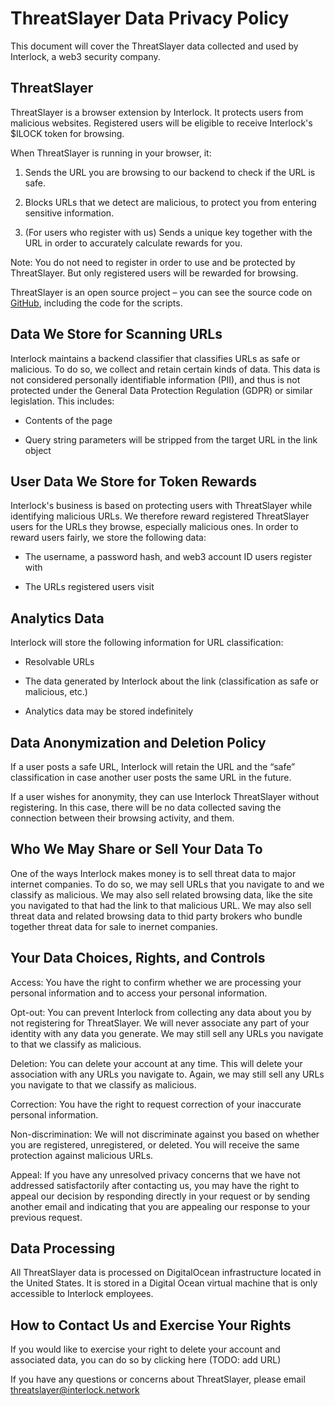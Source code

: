 # ThreatSlayer Data Privacy Policy

This document will cover the ThreatSlayer data collected and used by Interlock, a web3 security company.

## ThreatSlayer

ThreatSlayer is a browser extension by Interlock. It protects users from malicious websites. Registered users will be eligible to receive Interlock's $ILOCK token for browsing. 

When ThreatSlayer is running in your browser, it:

1. Sends the URL you are browsing to our backend to check if the URL is safe.

2. Blocks URLs that we detect are malicious, to protect you from entering sensitive information.

3. (For users who register with us) Sends a unique key together with the URL in order to accurately calculate rewards for you.

Note: You do not need to register in order to use and be protected by ThreatSlayer. But only registered users will be rewarded for browsing. 

ThreatSlayer is an open source project – you can see the source code on [GitHub](https://github.com/interlock-network/threatslayer), including the code for the scripts.

## Data We Store for Scanning URLs

Interlock maintains a backend classifier that classifies URLs as safe or malicious. To do so, we collect and retain certain kinds of data. This data is not considered personally identifiable information (PII), and thus is not protected under the General Data Protection Regulation (GDPR) or similar legislation. This includes:

* Contents of the page

* Query string parameters will be stripped from the target URL in the link object

## User Data We Store for Token Rewards

Interlock's business is based on protecting users with ThreatSlayer while identifying malicious URLs. We therefore reward registered ThreatSlayer users for the URLs they browse, especially malicious ones. In order to reward users fairly, we store the following data:

* The username, a password hash, and web3 account ID users register with

* The URLs registered users visit

## Analytics Data

Interlock will store the following information for URL classification:

* Resolvable URLs

* The data generated by Interlock about the link (classification as safe or malicious, etc.)

* Analytics data may be stored indefinitely

## Data Anonymization and Deletion Policy

If a user posts a safe URL, Interlock will retain the URL and the “safe” classification in case another user posts the same URL in the future.

If a user wishes for anonymity, they can use Interlock ThreatSlayer without registering. In this case, there will be no data collected saving the connection between their browsing activity, and them.

## Who We May Share or Sell Your Data To

One of the ways Interlock makes money is to sell threat data to major internet companies. To do so, we may sell URLs that you navigate to and we classify as malicious. We may also sell related browsing data, like the site you navigated to that had the link to that malicious URL. We may also sell threat data and related browsing data to thid party brokers who bundle together threat data for sale to inernet companies.

## Your Data Choices, Rights, and Controls

Access: You have the right to confirm whether we are processing your personal information and to access your personal information.

Opt-out: You can prevent Interlock from collecting any data about you by not registering for ThreatSlayer. We will never associate any part of your identity with any data you generate. We may still sell any URLs you navigate to that we classify as malicious. 

Deletion: You can delete your account at any time. This will delete your association with any URLs you navigate to. Again, we may still sell any URLs you navigate to that we classify as malicious. 

Correction: You have the right to request correction of your inaccurate personal information.

Non-discrimination: We will not discriminate against you based on whether you are registered, unregistered, or deleted. You will receive the same protection against malicious URLs.

Appeal: If you have any unresolved privacy concerns that we have not addressed satisfactorily after contacting us, you may have the right to appeal our decision by responding directly in your request or by sending another email and indicating that you are appealing our response to your previous request.

## Data Processing

All ThreatSlayer data is processed on DigitalOcean infrastructure located in the United States. It is stored in a Digital Ocean virtual machine that is only accessible to Interlock employees.

## How to Contact Us and Exercise Your Rights

If you would like to exercise your right to delete your account and associated data, you can do so by clicking here (TODO: add URL)

If you have any questions or concerns about ThreatSlayer, please email threatslayer@interlock.network
